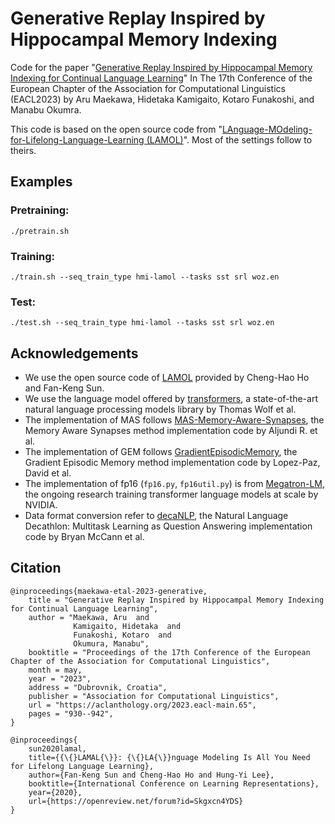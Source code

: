 # Generative Replay Inspired by Hippocampal Memory Indexing

Code for the paper "[Generative Replay Inspired by Hippocampal Memory Indexing for Continual Language Learning](https://aclanthology.org/2023.eacl-main.65)"
In The 17th Conference of the European Chapter of the Association for Computational Linguistics (EACL2023)
by Aru Maekawa, Hidetaka Kamigaito, Kotaro Funakoshi, and Manabu Okumra.

This code is based on the open source code from "[LAnguage-MOdeling-for-Lifelong-Language-Learning (LAMOL)](https://github.com/chho33/LAMOL)". Most of the settings follow to theirs.

## Examples

### Pretraining:

```
./pretrain.sh
```

### Training:

```
./train.sh --seq_train_type hmi-lamol --tasks sst srl woz.en
```

### Test:

```
./test.sh --seq_train_type hmi-lamol --tasks sst srl woz.en
```

## Acknowledgements

- We use the open source code of [LAMOL](https://github.com/chho33/LAMOL) provided by Cheng-Hao Ho and Fan-Keng Sun.
- We use the language model offered by [transformers](https://github.com/huggingface/transformers), a state-of-the-art natural language processing models library by Thomas Wolf et al.
- The implementation of MAS follows [MAS-Memory-Aware-Synapses](https://github.com/rahafaljundi/MAS-Memory-Aware-Synapses), the Memory Aware Synapses method implementation code by Aljundi R. et al.
- The implementation of GEM follows [GradientEpisodicMemory](https://github.com/facebookresearch/GradientEpisodicMemory), the Gradient Episodic Memory method implementation code by Lopez-Paz, David et al.
- The implementation of fp16 (`fp16.py`, `fp16util.py`) is from [Megatron-LM](https://github.com/NVIDIA/Megatron-LM), the ongoing research training transformer language models at scale by NVIDIA.
- Data format conversion refer to [decaNLP](https://github.com/salesforce/decaNLP), the Natural Language Decathlon: Multitask Learning as Question Answering implementation code by Bryan McCann et al.

## Citation

```
@inproceedings{maekawa-etal-2023-generative,
    title = "Generative Replay Inspired by Hippocampal Memory Indexing for Continual Language Learning",
    author = "Maekawa, Aru  and
              Kamigaito, Hidetaka  and
              Funakoshi, Kotaro  and
              Okumura, Manabu",
    booktitle = "Proceedings of the 17th Conference of the European Chapter of the Association for Computational Linguistics",
    month = may,
    year = "2023",
    address = "Dubrovnik, Croatia",
    publisher = "Association for Computational Linguistics",
    url = "https://aclanthology.org/2023.eacl-main.65",
    pages = "930--942",
}

@inproceedings{
    sun2020lamal,
    title={{\{}LAMAL{\}}: {\{}LA{\}}nguage Modeling Is All You Need for Lifelong Language Learning},
    author={Fan-Keng Sun and Cheng-Hao Ho and Hung-Yi Lee},
    booktitle={International Conference on Learning Representations},
    year={2020},
    url={https://openreview.net/forum?id=Skgxcn4YDS}
}
```
